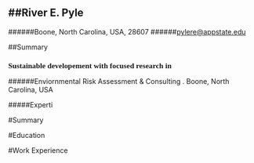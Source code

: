 
##River E. Pyle
-----
######Boone, North Carolina, USA, 28607
######pylere@appstate.edu

##Summary




<html>
<h1 style="font-family:timesnewroman;font-size:110%">
Sustainable developement with focused research in 
</h1>
</h1>




######Enviornmental Risk Assessment & Consulting . Boone, North Carolina, USA

#####Experti

#Summary


#Education

#Work Experience

